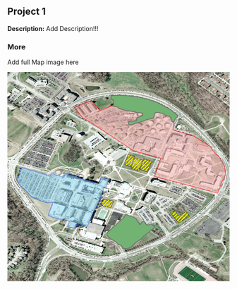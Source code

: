 ## Project 1

**Description:** Add Description!!!

### More

Add full Map image here

<img src="images/L2P2_thumb.png?raw=true"/>
